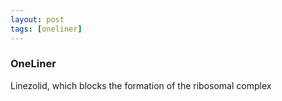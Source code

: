 ```yaml
---
layout: post
tags: [oneliner]
---
```



### OneLiner

Linezolid, which blocks the formation of the ribosomal complex
